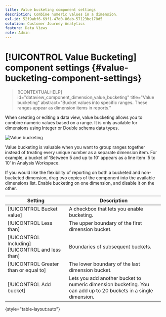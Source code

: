 ```yaml
---
title: Value bucketing component settings
description: Combine numeric values in a dimension.
exl-id: 52f9abf6-69f1-47d0-86ab-57123bc178d5
solution: Customer Journey Analytics
feature: Data Views
role: Admin
---
```

# [!UICONTROL Value Bucketing] component settings {#value-bucketing-component-settings}

<!-- markdownlint-disable MD034 -->

>[!CONTEXTUALHELP]
>id="dataview_component_dimension_value_bucketing"
>title="Value bucketing"
>abstract="Bucket values into specific ranges. These ranges appear as dimension items in reports."

<!-- markdownlint-enable MD034 -->


When creating or editing a data view, value bucketing allows you to combine numeric values based on a range. It is only available for dimensions using Integer or Double schema data types.

![Value bucketing](../assets/value-bucketing.png)

Value bucketing is valuable when you want to group ranges together instead of treating every unique number as a separate dimension item. For example, a bucket of 'Between 5 and up to 10' appears as a line item '5 to 10' in Analysis Workspace.

If you would like the flexibility of reporting on both a bucketed and non-bucketed dimension, drag two copies of the component into the available dimensions list. Enable bucketing on one dimension, and disable it on the other.

| Setting | Description |
| --- | --- |
| [!UICONTROL Bucket value] | A checkbox that lets you enable bucketing. |
| [!UICONTROL Less than] | The upper boundary of the first dimension bucket. |
| [!UICONTROL Including] [!UICONTROL and less than] | Boundaries of subsequent buckets. |
| [!UICONTROL Greater than or equal to] | The lower boundary of the last dimension bucket. |
| [!UICONTROL Add bucket] | Lets you add another bucket to numeric dimension bucketing. You can add up to 20 buckets in a single dimension. |

{style="table-layout:auto"}

